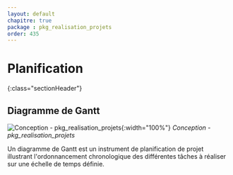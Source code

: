 ```yaml
---
layout: default
chapitre: true
package : pkg_realisation_projets
order: 435
---
```


# Planification
{:class="sectionHeader"}

<!-- note -->



## Diagramme de Gantt  
![Conception - pkg_realisation_projets ](/soli-lms/pkg_realisation_projets/planification/gennt.svg){:width="100%"}
*Conception - pkg_realisation_projets*


Un diagramme de Gantt est un instrument de planification de projet illustrant l'ordonnancement chronologique des différentes tâches à réaliser sur une échelle de temps définie.
<!-- new slide -->